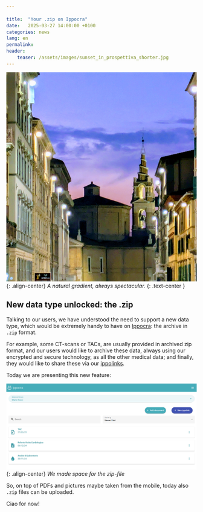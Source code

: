 ```yaml
---

title:  "Your .zip on Ippocra"
date:   2025-03-27 14:00:00 +0100
categories: news
lang: en
permalink:
header:
    teaser: /assets/images/sunset_in_prospettiva_shorter.jpg
---
```


![image-center](/assets/images/sunset_in_prospettiva_shorter.jpg){: .align-center}
*A natural gradient, always spectacular.*
{: .text-center }

## New data type unlocked: the .zip

Talking to our users, we have understood the need to support a new data type, 
which would be extremely handy to have on [Ippocra](http://ippocra.com): the archive 
in `.zip` format.

For example, some CT-scans or TACs, are usually provided in archived zip format, 
and our users would like to archive these data, always using our encrypted and secure 
technology, as all the other medical data; and finally, they would like to share these
via our [ippolinks](https://ippocra.com/en/news/2025/03/07/open-for-business.html#ippolink-share-your-health-data-securely-and-quickly).


Today we are presenting this new feature:


![image-center](/assets/images/archive_en.png){: .align-center}
*We made space for the zip-file*

So, on top of PDFs and pictures maybe taken from the mobile, today also `.zip` files can be uploaded.

Ciao for now!